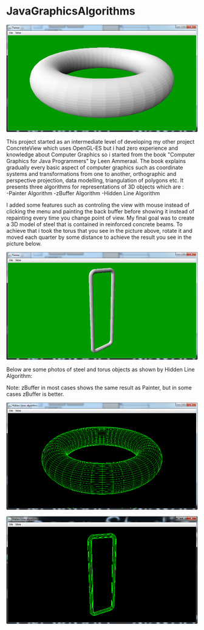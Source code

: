 # JavaGraphicsAlgorithms

![alt text](https://github.com/k1s4g4/JavaGraphicsAlgorithms/blob/master/pics/painter.png)

  This project started as an intermediate level of developing my other project ConcreteView which uses OpenGL-ES but i had zero experience and knowledge about Computer Graphics so i started from the book "Computer Graphics for Java Programmers" by Leen Ammeraal. The book explains gradually every basic aspect of computer graphics such as coordinate systems and transformations from one to another, orthographic and perspective projection, data modelling, triangulation of polygons etc. It presents three algorithms for representations of 3D objects which are :  
                              -Painter Algorithm
                              -zBuffer Algorithm
                              -Hidden Line Algorithm

I added some features such as controling the view with mouse instead of clicking the menu and painting the back buffer before showing it instead of repainting every time you change point of view. My final goal was to create a 3D model of steel that is contained in reinforced concrete beams. To achieve that i took the torus that you see in the picture above, rotate it and moved each quarter by some distance to achieve the result you see in the picture below.

![alt text](https://github.com/k1s4g4/JavaGraphicsAlgorithms/blob/master/pics/steel.png)

Below are some photos of steel and torus objects as shown by Hidden Line Algorithm:

Note: zBuffer in most cases shows the same result as Painter, but in some cases zBuffer is better.

![alt text](https://github.com/k1s4g4/JavaGraphicsAlgorithms/blob/master/pics/hiddenLines.png)

![alt text](https://github.com/k1s4g4/JavaGraphicsAlgorithms/blob/master/pics/steelLines.png)
